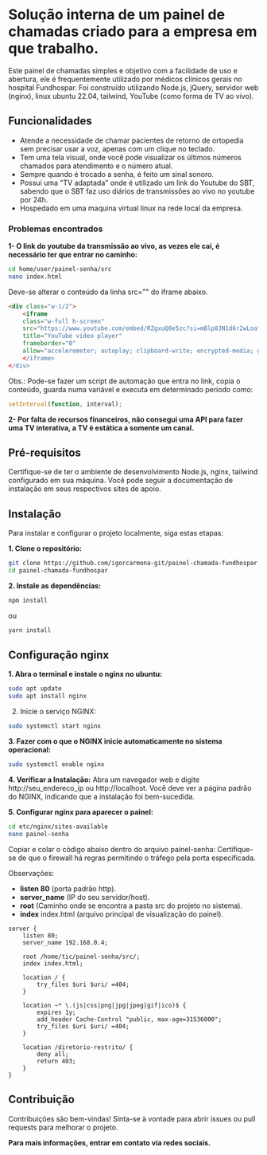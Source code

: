 # Solução interna de um painel de chamadas criado para a empresa em que trabalho. 

Este painel de chamadas simples e objetivo com a facilidade de uso e abertura, ele é frequentemente utilizado por médicos clínicos gerais no hospital Fundhospar.
Foi construído utilizando Node.js, jQuery, servidor web (nginx), linux ubuntu 22.04, tailwind, YouTube (como forma de TV ao vivo).

## Funcionalidades

- Atende a necessidade de chamar pacientes de retorno de ortopedia sem precisar usar a voz, apenas com um clique no teclado. 
- Tem uma tela visual, onde você pode visualizar os últimos números chamados para atendimento e o número atual.
- Sempre quando é trocado a senha, é feito um sinal sonoro.
- Possui uma "TV adaptada" onde é utilizado um link do Youtube do SBT, sabendo que o SBT faz uso diários de transmissões ao vivo no youtube por 24h.
- Hospedado em uma maquina virtual linux na rede local da empresa.

### Problemas encontrados

**1- O link do youtube da transmissão ao vivo, as vezes ele cai, é necessário ter que entrar no caminho:**

```bash
cd home/user/painel-senha/src
nano index.html
```
Deve-se alterar o conteúdo da linha src="" do iframe abaixo.
```html
<div class="w-1/2">
    <iframe
    class="w-full h-screen"
    src="https://www.youtube.com/embed/RZgxuQ0e5zc?si=mBlp8JN1d6r2wLoa"
    title="YouTube video player"
    frameborder="0"
    allow="accelerometer; autoplay; clipboard-write; encrypted-media; gyroscope>
    </iframe> 
</div>
```

Obs.: Pode-se fazer um script de automação que entra no link, copia o conteúdo, guarda numa variável e executa em determinado período como:

```javascript
setInterval(function, interval);
```

**2- Por falta de recursos financeiros, não consegui uma API para fazer uma TV interativa, a TV é estática a somente um canal.**

## Pré-requisitos

Certifique-se de ter o ambiente de desenvolvimento Node.js, nginx, tailwind configurado em sua máquina. Você pode seguir a documentação de instalação em seus respectivos sites de apoio.

## Instalação

Para instalar e configurar o projeto localmente, siga estas etapas:

**1. Clone o repositório:**

```bash
git clone https://github.com/igorcarmona-git/painel-chamada-fundhospar.git
cd painel-chamada-fundhospar
```

**2. Instale as dependências:**
   
```bash
npm install
```
ou 
```bash
yarn install
```

## Configuração nginx
**1. Abra o terminal e instale o nginx no ubuntu:**
```bash
sudo apt update
sudo apt install nginx
```
2. Inicie o serviço NGINX:
```bash
sudo systemctl start nginx
```
**3. Fazer com o que o NGINX inicie automaticamente no sistema operacional:**
```bash
sudo systemctl enable nginx
```
**4. Verificar a Instalação:**
Abra um navegador web e digite http://seu_endereco_ip ou http://localhost. Você deve ver a página padrão do NGINX, indicando que a instalação foi bem-sucedida.

**5. Configurar nginx para aparecer o painel:**
```bash
cd etc/nginx/sites-available
nano painel-senha
```

Copiar e colar o código abaixo dentro do arquivo painel-senha:
Certifique-se de que o firewall há regras permitindo o tráfego pela porta especificada.

Observações:
- **listen 80** (porta padrão http).
- **server_name** (IP do seu servidor/host).
- **root** (Caminho onde se encontra a pasta src do projeto no sistema).
- **index** index.html (arquivo principal de visualização do painel).

```code
server {
    listen 80;
    server_name 192.168.0.4;

    root /home/tic/painel-senha/src/;
    index index.html;

    location / {
        try_files $uri $uri/ =404;
    }

    location ~* \.(js|css|png|jpg|jpeg|gif|ico)$ {
        expires 1y;
        add_header Cache-Control "public, max-age=31536000";
        try_files $uri $uri/ =404;
    }

    location /diretorio-restrito/ {
        deny all;
        return 403;
    }
}
```

## Contribuição
Contribuições são bem-vindas! Sinta-se à vontade para abrir issues ou pull requests para melhorar o projeto.

**Para mais informações, entrar em contato via redes sociais.**
